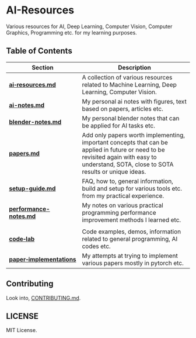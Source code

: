 # AI-Resources

Various resources for AI, Deep Learning, Computer Vision, Computer Graphics, Programming etc. for my learning purposes.

## Table of Contents

| Section | Description |
| --- | --- |
| [**ai‑resources.md**](ai-resources.md) | A collection of various resources related to Machine Learning, Deep Learning, Computer Vision. |
| [**ai-notes.md**](ai-notes.md) | My personal ai notes with figures, text based on papers, articles etc. |
| [**blender-notes.md**](blender-notes.md) | My personal blender notes that can be applied for AI tasks etc. |
| [**papers.md**](papers.md) | Add only papers worth implementing, important concepts that can be applied in future or need to be revisited again with easy to understand, SOTA, close to SOTA results or unique ideas. |
| [**setup-guide.md**](setup-guide.md) | FAQ, how to, general information, build and setup for various tools etc. from my practical experience.  |
| [**performance-notes.md**](performance-notes.md) | My notes on various practical programming performance improvement methods I learned etc. |
| | |
| [**code‑lab**](https://github.com/quickgrid/code-lab) | Code examples, demos, information related to general programming, AI codes etc. |
| [**paper‑implementations**](https://github.com/quickgrid/paper-implementations) | My attempts at trying to implement various papers mostly in pytorch etc. |

## Contributing

Look into, [CONTRIBUTING.md](https://github.com/quickgrid/AI-Resources/blob/master/CONTRIBUTING.md).

## LICENSE

MIT License.
